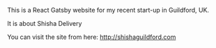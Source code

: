 This is a React Gatsby website for my recent start-up in Guildford, UK.

It is about Shisha Delivery

You can visit the site from here: http://shishaguildford.com
